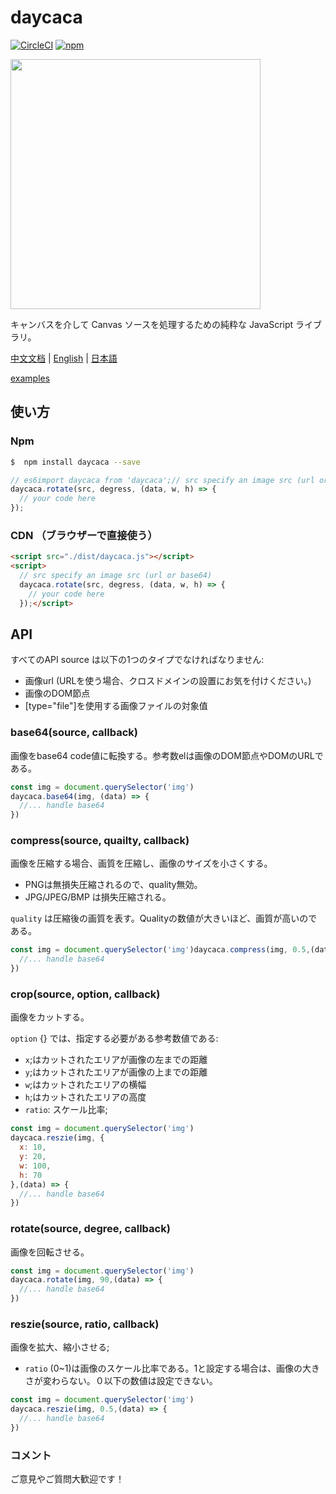 # daycaca

[![CircleCI](https://circleci.com/gh/JackPu/daycaca/tree/dev.svg?style=svg)](https://circleci.com/gh/JackPu/daycaca/tree/dev)
[![npm](https://img.shields.io/npm/v/daycaca.svg?maxAge=2592000)]()


<img src="http://img1.vued.vanthink.cn/vuede494856de5f2390a5727a6d98d488305.png" width="400">


キャンバスを介して Canvas ソースを処理するための純粋な JavaScript ライブラリ。


[中文文档](./README.zh.md) | [English](./README.md) | [日本語](./README.jp.md)

[examples](http://events.jackpu.com/daycaca/)


## 使い方

### Npm

``` bash
$  npm install daycaca --save
```

``` js
// es6import daycaca from 'daycaca';// src specify an image src (url or base64)
daycaca.rotate(src, degress, (data, w, h) => {
  // your code here
});
```

### CDN （ブラウザーで直接使う）

``` html
<script src="./dist/daycaca.js"></script>
<script>
  // src specify an image src (url or base64)
  daycaca.rotate(src, degress, (data, w, h) => {
    // your code here
  });</script>
```

## API

すべてのAPI source は以下の1つのタイプでなければなりません:
+ 画像url (URLを使う場合、クロスドメインの設置にお気を付けください。)
+ 画像のDOM節点
+ [type="file"]を使用する画像ファイルの対象值

### base64(source, callback)

画像をbase64 code値に転換する。参考数elは画像のDOM節点やDOMのURLである。

``` js
const img = document.querySelector('img')
daycaca.base64(img, (data) => {
  //... handle base64
})
```

### compress(source, quailty, callback)

画像を圧縮する場合、画質を圧縮し、画像のサイズを小さくする。

+ PNGは無損失圧縮されるので、quality無効。
+ JPG/JPEG/BMP は損失圧縮される。

`quality` は圧縮後の画質を表す。Qualityの数値が大きいほど、画質が高いのである。

``` js
const img = document.querySelector('img')daycaca.compress(img, 0.5,(data) => {
  //... handle base64
})
```

### crop(source, option, callback)

画像をカットする。

`option` {} では、指定する必要がある参考数値である:

+ `x`;はカットされたエリアが画像の左までの距離
+ `y`;はカットされたエリアが画像の上までの距離
+ `w`;はカットされたエリアの横幅
+ `h`;はカットされたエリアの高度
+ `ratio`: スケール比率;

``` js
const img = document.querySelector('img')
daycaca.reszie(img, {
  x: 10,
  y: 20,
  w: 100,
  h: 70
},(data) => {
  //... handle base64
})
```

### rotate(source, degree, callback)

画像を回転させる。

``` js
const img = document.querySelector('img')
daycaca.rotate(img, 90,(data) => {
  //... handle base64
})
```

### reszie(source, ratio, callback)

画像を拡大、縮小させる;

+ `ratio` (0~1)は画像のスケール比率である。1と設定する場合は、画像の大きさが変わらない。０以下の数値は設定できない。

``` js
const img = document.querySelector('img')
daycaca.reszie(img, 0.5,(data) => {
  //... handle base64
})
```

### コメント

ご意見やご質問大歓迎です！





